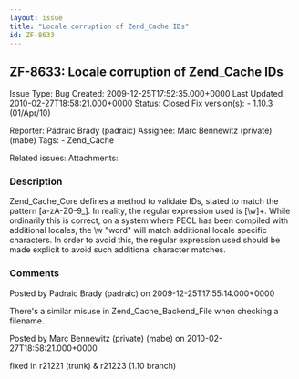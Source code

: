 ```yaml
---
layout: issue
title: "Locale corruption of Zend_Cache IDs"
id: ZF-8633
---
```


ZF-8633: Locale corruption of Zend\_Cache IDs
---------------------------------------------

 Issue Type: Bug Created: 2009-12-25T17:52:35.000+0000 Last Updated: 2010-02-27T18:58:21.000+0000 Status: Closed Fix version(s): - 1.10.3 (01/Apr/10)
 
 Reporter:  Pádraic Brady (padraic)  Assignee:  Marc Bennewitz (private) (mabe)  Tags: - Zend\_Cache
 
 Related issues: 
 Attachments: 
### Description

Zend\_Cache\_Core defines a method to validate IDs, stated to match the pattern [a-zA-Z0-9\_]. In reality, the regular expression used is [\\w]+. While ordinarily this is correct, on a system where PECL has been compiled with additional locales, the \\w "word" will match additional locale specific characters. In order to avoid this, the regular expression used should be made explicit to avoid such additional character matches.

 

 

### Comments

Posted by Pádraic Brady (padraic) on 2009-12-25T17:55:14.000+0000

There's a similar misuse in Zend\_Cache\_Backend\_File when checking a filename.

 

 

Posted by Marc Bennewitz (private) (mabe) on 2010-02-27T18:58:21.000+0000

fixed in r21221 (trunk) & r21223 (1.10 branch)

 

 